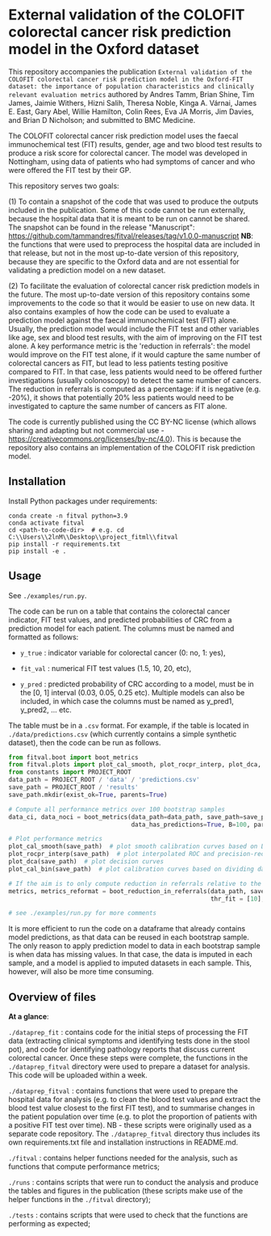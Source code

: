 # External validation of the COLOFIT colorectal cancer risk prediction model in the Oxford dataset

This repository accompanies the publication `External validation of the COLOFIT colorectal cancer risk prediction model in the Oxford-FIT dataset: the importance of population characteristics and clinically relevant evaluation metrics` authored by Andres Tamm, Brian Shine, Tim James, Jaimie Withers, Hizni Salih, Theresa Noble, Kinga A. Várnai, James E. East, Gary Abel, Willie Hamilton, Colin Rees, Eva JA Morris, Jim
Davies, and Brian D Nicholson; and submitted to BMC Medicine.

The COLOFIT colorectal cancer risk prediction model uses the faecal immunochemical test (FIT) results, gender, age and two blood test results to produce a risk score for colorectal cancer. The model was developed in Nottingham, using data of patients who had symptoms of cancer and who were offered the FIT test by their GP.

This repository serves two goals: 

(1) To contain a snapshot of the code that was used to produce the outputs included in the publication. Some of this code cannot be run externally, because the hospital data that it is meant to be run on cannot be shared. The snapshot can be found in the release "Manuscript": https://github.com/tammandres/fitval/releases/tag/v1.0.0-manuscript  **NB**: the functions that were used to preprocess the hospital data are included in that release, but not in the most up-to-date version of this repository, because they are specific to the Oxford data and are not essential for validating a prediction model on a new dataset.

(2) To facilitate the evaluation of colorectal cancer risk prediction models in the future. The most up-to-date version of this repository contains some improvements to the code so that it would be easier to use on new data. It also contains examples of how the code can be used to evaluate a prediction model against the faecal immunochemical test (FIT) alone. Usually, the prediction model would include the FIT test and other variables like age, sex and blood test results, with the aim of improving on the FIT test alone. A key performance metric is the 'reduction in referrals': the model would improve on the FIT test alone, if it would capture the same number of colorectal cancers as FIT, but lead to less patients testing positive compared to FIT. In that case, less patients would need to be offered further investigations (usually colonoscopy) to detect the same number of cancers. The reduction in referrals is computed as a percentage: if it is negative (e.g. -20%), it shows that potentially 20% less patients would need to be investigated to capture the same number of cancers as FIT alone.

The code is currently published using the CC BY-NC license (which allows sharing and adapting but not commercial use - https://creativecommons.org/licenses/by-nc/4.0). This is because the repository also contains an implementation of the COLOFIT risk prediction model.


## Installation

Install Python packages under requirements:

```
conda create -n fitval python=3.9
conda activate fitval
cd <path-to-code-dir>  # e.g. cd C:\\Users\\2lnM\\Desktop\\project_fitml\\fitval
pip install -r requirements.txt
pip install -e .
```

## Usage

See `./examples/run.py`.

The code can be run on a table that contains the colorectal cancer indicator, FIT test values, and predicted probabilities of CRC from a prediction model for each patient. The columns must be named and formatted as follows:

* `y_true` : indicator variable for colorectal cancer (0: no, 1: yes), 

* `fit_val` : numerical FIT test values (1.5, 10, 20, etc), 

* `y_pred` : predicted probability of CRC according to a model, must be in the [0, 1] interval (0.03, 0.05, 0.25 etc). Multiple models can also be included, in which case the columns must be named as y_pred1, y_pred2, ... etc.


The table must be in a `.csv` format. For example, if the table is located in `./data/predictions.csv` (which currently contains a simple synthetic dataset), then the code can be run as follows.

```python
from fitval.boot import boot_metrics
from fitval.plots import plot_cal_smooth, plot_rocpr_interp, plot_dca, plot_cal_bin
from constants import PROJECT_ROOT
data_path = PROJECT_ROOT / 'data' / 'predictions.csv'
save_path = PROJECT_ROOT / 'results'
save_path.mkdir(exist_ok=True, parents=True)

# Compute all performance metrics over 100 bootstrap samples
data_ci, data_noci = boot_metrics(data_path=data_path, save_path=save_path, model_names=['fit-age-sex-bloods', 'fit-age-sex'], 
                                  data_has_predictions=True, B=100, parallel=False, nchunks=15, plot_boot=False, recal=False)

# Plot performance metrics 
plot_cal_smooth(save_path)  # plot smooth calibration curves based on LOWESS smoothing
plot_rocpr_interp(save_path)  # plot interpolated ROC and precision-recall curves
plot_dca(save_path)  # plot decision curves
plot_cal_bin(save_path)  # plot calibration curves based on dividing data into bins

# If the aim is to only compute reduction in referrals relative to the FIT test, 
metrics, metrics_reformat = boot_reduction_in_referrals(data_path, save_path, model_names=['fit-age-sex-bloods', 'fit-age-sex'],
                                                        thr_fit = [10], B=100, plot_boot=True)

# see ./examples/run.py for more comments
```

It is more efficient to run the code on a dataframe that already contains model predictions, as that data can be reused in each bootstrap sample. The only reason to apply prediction model to data in each bootstrap sample is when data has missing values. In that case, the data is imputed in each sample, and a model is applied to imputed datasets in each sample. This, however, will also be more time consuming.


## Overview of files 


**At a glance**: 

`./dataprep_fit` : contains code for the initial steps of processing the FIT data (extracting clinical symptoms and identifying tests done in the stool pot), and code for identifying pathology reports that discuss current colorectal cancer. Once these steps were complete, the functions in the `./dataprep_fitval` directory were used to prepare a dataset for analysis. This code will be uploaded within a week.

`./dataprep_fitval` : contains functions that were used to prepare the hospital data for analysis (e.g. to clean the blood test values and extract the blood test value closest to the first FIT test), and to summarise changes in the patient population over time (e.g. to plot the proportion of patients with a positive FIT test over time). NB - these scripts were originally used as a separate code repository. The `./dataprep_fitval` directory thus includes its own requirements.txt file and installation instructions in README.md.

`./fitval` : contains helper functions needed for the analysis, such as functions that compute performance metrics;

`./runs` : contains scripts that were run to conduct the analysis and produce the tables and figures in the publication (these scripts make use of the helper functions in the `./fitval` directory);

`./tests` : contains scripts that were used to check that the functions are performing as expected;
